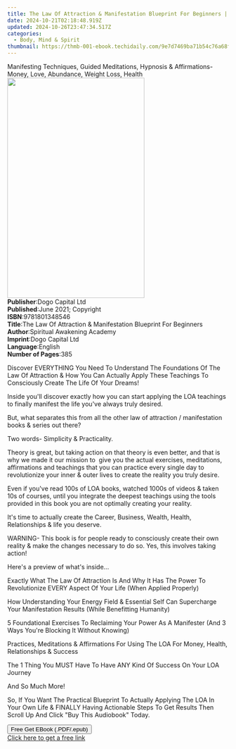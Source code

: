 ```yaml
---
title: The Law Of Attraction & Manifestation Blueprint For Beginners | Free Book
date: 2024-10-21T02:18:48.919Z
updated: 2024-10-26T23:47:34.517Z
categories:
  - Body, Mind & Spirit
thumbnail: https://thmb-001-ebook.techidaily.com/9e7d7469ba71b54c76a68fcef710e71eebd00c9f895037e2b33e616af61d0746.jpg
---
```

<main id="book-container">
  <div class="flex flex-col">
    <div class="book-brief flex-1 py-6 px-4 sm:p-6 md:py-10 md:px-8">
      <!-- brief-->
      <div class="book-brief-main">
        Manifesting Techniques, Guided Meditations, Hypnosis & Affirmations-
        Money, Love, Abundance, Weight Loss, Health
      </div>
    </div>
    <div
      class="book-meta-info flex-1 grid gap-4 col-start-1 col-end-3 row-start-1 sm:mb-6 sm:grid-cols-4 lg:gap-6 lg:col-start-2 lg:row-end-6 lg:row-span-6 lg:mb-0"
    >
      <div
        class="book-meta-info-left place-content-center mt-4 p-4 text-sm leading-6 col-start-2 col-span-2 dark:text-slate-400"
      >
        <img
          class="w-full h-500 object-cover rounded-lg sm:h-255 sm:col-span-2 lg:col-span-full"
          src="https://img-001-ebook.techidaily.com/b63afd26299561f41289d593ae9969cb8f79aaf0e835ca5c553ec7b7369561c4.jpg"
          alt=""
          width="312"
          height="500"
        />
      </div>
      <div
        class="book-meta-info-right mt-2 col-start-1 row-start-2 col-span-3 self-center"
      >
        <!-- meta data  -->
        <div class="flex flex-col px-4 md:px-8">
          <div class="flex-1">
            <strong>Publisher</strong>:<span class="px-2"
              >Dogo Capital Ltd</span
            >
          </div>
          <div class="flex-1">
            <strong>Published</strong>:<span class="px-2"
              >June 2021; Copyright</span
            >
          </div>
          <div class="flex-1">
            <strong>ISBN</strong>:<span class="px-2">9781801348546</span>
          </div>
          <div class="flex-1">
            <strong>Title</strong>:<span class="px-2"
              >The Law Of Attraction &amp; Manifestation Blueprint For
              Beginners</span
            >
          </div>
          <div class="flex-1">
            <strong>Author</strong>:<span class="px-2"
              >Spiritual Awakening Academy</span
            >
          </div>
          <div class="flex-1">
            <strong>Imprint</strong>:<span class="px-2">Dogo Capital Ltd</span>
          </div>
          <div class="flex-1">
            <strong>Language</strong>:<span class="px-2">English</span>
          </div>
          <div class="flex-1">
            <strong>Number of Pages</strong>:<span class="px-2">385</span>
          </div>
        </div>
      </div>
    </div>
    <div class="book-description flex-1 py-6 px-4 sm:p-6 md:py-10 md:px-8">
      <div class="book-description-main">
        <div accordion-content="" id="description">
          <p></p>
          <p>
            Discover EVERYTHING You Need To Understand The Foundations Of The
            Law Of Attraction &amp; How You Can Actually Apply These Teachings
            To Consciously Create The Life Of Your Dreams!
          </p>
          <p>
            Inside you'll discover exactly how you can start applying the LOA
            teachings to finally manifest the life you've always truly desired.
          </p>
          <p>
            But, what separates this from all the other law of attraction /
            manifestation books &amp; series out there?
          </p>
          <p>Two words- Simplicity &amp; Practicality.</p>
          <p>
            Theory is great, but taking action on that theory is even better,
            and that is why we made it our mission to &nbsp;give you the actual
            exercises, meditations, affirmations and teachings that you can
            practice every single day to revolutionize your inner &amp; outer
            lives to create the reality you truly desire.
          </p>
          <p>
            Even if you've read 100s of LOA books, watched 1000s of videos &amp;
            taken 10s of courses, until you integrate the deepest teachings
            using the tools provided in this book you are not optimally creating
            your reality.
          </p>
          <p>
            It's time to actually create the Career, Business, Wealth, Health,
            Relationships &amp; life you deserve.
          </p>
          <p>
            WARNING- This book is for people ready to consciously create their
            own reality &amp; make the changes necessary to do so. Yes, this
            involves taking action!
          </p>
          <p>Here's a preview of what's inside...</p>
          <p>
            Exactly What The Law Of Attraction Is And Why It Has The Power To
            Revolutionize EVERY Aspect Of Your Life (When Applied Properly)
          </p>
          <p>
            How Understanding Your Energy Field &amp; Essential Self Can
            Supercharge Your Manifestation Results (While Benefitting Humanity)
          </p>
          <p>
            5 Foundational Exercises To Reclaiming Your Power As A Manifester
            (And 3 Ways You're Blocking It Without Knowing)
          </p>
          <p>
            Practices, Meditations &amp; Affirmations For Using The LOA For
            Money, Health, Relationships &amp; Success
          </p>
          <p>
            The 1 Thing You MUST Have To Have ANY Kind Of Success On Your LOA
            Journey
          </p>
          <p>And So Much More!</p>
          <p>
            So, If You Want The Practical Blueprint To Actually Applying The LOA
            In Your Own Life &amp; FINALLY Having Actionable Steps To Get
            Results Then Scroll Up And Click "Buy This Audiobook" Today.
          </p>
          <p></p>
        </div>
        <div class="accordion-fader"></div>
      </div>
    </div>
    <div class="book-excerpts flex-1 py-6 px-4 sm:p-6 md:py-10 md:px-8"></div>
    <div
      class="book-about-author flex-1 py-6 px-4 sm:p-6 md:py-10 md:px-8"
    ></div>
    <div class="book-free-get flex-1 py-6 px-4 sm:p-6 md:py-10 md:px-8">
      <button
        id="btn-free-get"
        class="bg-blue-500 hover:bg-blue-700 text-white font-bold py-2 px-4 rounded"
      >
        Free Get EBook (.PDF/.epub)
      </button>
      <div id="countdown-display" class="px-2 text-lg mt-2"></div>
      <a
        id="free-link"
        class="hidden bg-blue-500 hover:bg-blue-700 text-white font-bold py-2 px-4 rounded"
        href="https://www.ebooks.com/en-us/book/210310000/the-law-of-attraction-manifestation-blueprint-for-beginners/spiritual-awakening-academy/"
        target="_blank"
        >Click here to get a free link</a
      >
    </div>
    <script>
      let countdownTime = 0;
      let countdownInterval = null;
      document
        .getElementById('btn-free-get')
        .addEventListener('click', startCountdown);
      function startCountdown() {
        countdownTime = new Date().getTime() + 60000 * 3;
        countdownInterval = setInterval(updateCountdown, 1000);
        document.getElementById('btn-free-get').disabled = true;
        document
          .getElementById('btn-free-get')
          .classList.add('bg-gray-500', 'cursor-not-allowed');
      }
      function updateCountdown() {
        let currentTime = new Date().getTime();
        let timeLeft = countdownTime - currentTime;
        let secondsLeft = Math.floor(timeLeft / 1000);
        document.getElementById('countdown-display').innerHTML =
          `Remaining time: ${secondsLeft} seconds.`;
        if (secondsLeft <= 0) {
          clearInterval(countdownInterval);
          document.getElementById('btn-free-get').classList.add('hidden');
          document.getElementById('free-link').classList.remove('hidden');
          document.getElementById('countdown-display').innerHTML = '';
        }
      }
    </script>
  </div>
</main>

<ins class="adsbygoogle"
      style="display:block"
      data-ad-client="ca-pub-7571918770474297"
      data-ad-slot="8358498916"
      data-ad-format="auto"
      data-full-width-responsive="true"></ins>
    